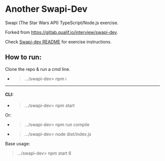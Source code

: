 # Another Swapi-Dev

Swapi (The Star Wars API) TypeScript/Node.js exercise.

Forked from https://gitlab.qualif.io/interview/swapi-dev.

Check [Swapi-dev README](README.legacy.md) for exercise instructions.

## How to run:

Clone the repo & run a cmd line.

- > .../swapi-dev> npm i

---

#### CLI:

- > .../swapi-dev> npm start

Or:

- > .../swapi-dev> npm run compile

- > .../swapi-dev> node dist/index.js

Base usage:

> .../swapi-dev> npm start 6
